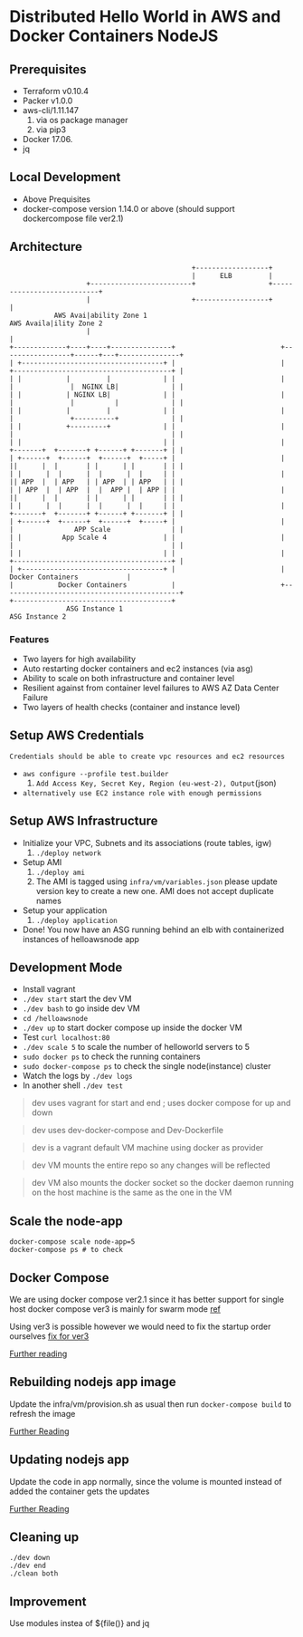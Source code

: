# Distributed Hello World in AWS and Docker Containers NodeJS

## Prerequisites
* Terraform v0.10.4
* Packer v1.0.0
* aws-cli/1.11.147
  1. via os package manager
  2. via pip3 
* Docker 17.06. 
* jq
## Local Development 
* Above Prequisites
* docker-compose version 1.14.0 or above (should support dockercompose file ver2.1)

## Architecture 
```
                                             +------------------+
                                             |      ELB         |
                   +-------------------------+                  +---------------------------+
                   |                         +------------------+                           |
           AWS Avai|ability Zone 1                                                AWS Availa|ility Zone 2
                   |                                                                        |
+-------------+----+----+---------------+                          +-----------------+------+---+---------------+
| +-----------------------------------+ |                          |  +---------------------------------------+ |
| |           |         |             | |                          |  |              |  NGINX LB|             | |
| |           | NGINX LB|             | |                          |  |              |          |             | |
| |           |         |             | |                          |  |              +----------+             | |
| |           +---------+             | |                          |  |                                       | |
| |                                   | |                          |  +-------+  +-------+ +------+ +-------+ | |
| +------+  +------+  +------+  +-----+ |                          |  ||      |  |       | |      | |       | | |
| |      |  |      |  |      |  |     | |                          |  || APP  |  | APP   | | APP  | | APP   | | |
| | APP  |  | APP  |  |  APP |  | APP | |                          |  ||      |  |       | |      | |       | | |
| |      |  |      |  |      |  |     | |                          |  +-------+  +-------+ +------+ +-------+ | |
| +------+  +------+  +------+  +-----+ |                          |  |               APP Scale               | |
| |          App Scale 4              | |                          |  |                                       | |
| |                                   | |                          |  +---------------------------------------+ |
| +-----------------------------------+ |                          |               Docker Containers            |
|           Docker Containers           |                          +--------------------------------------------+
+---------------------------------------+                         
              ASG Instance 1                                                        ASG Instance 2
```

### Features

* Two layers for high availability
* Auto restarting docker containers and ec2 instances (via asg)
* Ability to scale on both infrastructure and container level
* Resilient against from container level failures to AWS AZ Data Center Failure
* Two layers of health checks (container and instance level)

## Setup AWS Credentials
`Credentials should be able to create vpc resources and ec2 resources`

* `aws configure --profile test.builder`
   1. `Add Access Key, Secret Key, Region (eu-west-2), Output`(json)
* `alternatively use EC2 instance role with enough permissions `

## Setup AWS Infrastructure
* Initialize your VPC, Subnets and its associations (route tables, igw)
   1. `./deploy network`
* Setup AMI 
   1. `./deploy ami`
   1. The AMI is tagged using `infra/vm/variables.json` please update version key to create a new one. AMI does not accept duplicate names
* Setup your application 
   1. `./deploy application`
* Done! You now have an ASG running behind an elb with containerized instances of helloawsnode app

## Development Mode
* Install vagrant
* `./dev start` start the dev VM
* `./dev bash` to go inside dev VM
* `cd /helloawsnode`
* `./dev up` to start docker compose up inside the docker VM
* Test `curl localhost:80`
* `./dev scale 5` to scale the number of helloworld servers to 5
* `sudo docker ps` to check the running containers
* `sudo docker-compose ps` to check the single node(instance) cluster
* Watch the logs by `./dev logs`
* In another shell `./dev test`

> dev uses vagrant for start and end ; uses docker compose for up and down 

> dev uses dev-docker-compose and Dev-Dockerfile

> dev is a vagrant default VM machine using docker as provider

> dev VM mounts the entire repo so any changes will be reflected 

> dev VM also mounts the docker socket so the docker daemon running on the host machine is the same as the one in the VM 

## Scale the node-app
```
docker-compose scale node-app=5
docker-compose ps # to check
```

## Docker Compose
We are using docker compose ver2.1 since it has better support for single host docker compose ver3 is mainly for swarm mode
[ref](https://github.com/docker/compose/issues/374#issuecomment-285151437)

Using ver3 is possible however we would need to fix the startup order ourselves [fix for ver3](https://docs.docker.com/compose/startup-order/)
 
[Further reading](https://github.com/docker/compose/issues/4305)

## Rebuilding nodejs app image
Update the infra/vm/provision.sh as usual then run `docker-compose build` to refresh the image

[Further Reading](https://github.com/docker/compose/issues/1487)

## Updating nodejs app 
Update the code in app normally, since the volume is mounted instead of added the container gets the updates

[Further Reading](https://stackoverflow.com/questions/27735706/docker-add-vs-volume)

## Cleaning up 
```
./dev down
./dev end 
./clean both
```

## Improvement
Use modules instea of ${file()} and jq
